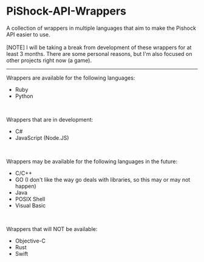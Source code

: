 # PiShock-API-Wrappers
A collection of wrappers in multiple languages that aim to make the Pishock API easier to use.
<br/><br/>
[NOTE] I will be taking a break from development of these wrappers for at least 3 months. There are some personal reasons, but I'm also focused on other projects right now (a game).
<hr/>

Wrappers are available for the following languages:
* Ruby
* Python

<br/>

Wrappers that are in development:
* C#
* JavaScript (Node.JS)

<br/>

Wrappers may be available for the following languages in the future:
* C/C++
* GO (I don't like the way go deals with libraries, so this may or may not happen)
* Java
* POSIX Shell
* Visual Basic

<br/>

Wrappers that will NOT be available:
* Objective-C
* Rust
* Swift
